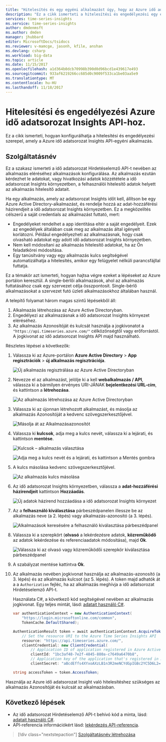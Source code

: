 ```yaml
---
title: "Hitelesítés és egy egyéni alkalmazást úgy, hogy az Azure idő adatsorozat Insights API-engedélyezés konfigurálása |} Microsoft Docs"
description: "Ez a cikk ismerteti a hitelesítési és engedélyezési egy egyéni a Azure idő adatsorozat Insights API-alkalmazások konfigurálása."
services: time-series-insights
ms.service: time-series-insights
author: dmdenmsft
ms.author: dmden
manager: jhubbard
editor: MicrosoftDocs/tsidocs
ms.reviewer: v-mamcge, jasonh, kfile, anshan
ms.devlang: csharp
ms.workload: big-data
ms.topic: article
ms.date: 11/15/2017
ms.openlocfilehash: a1d364b0dcb70998b390d0d96bcd1e439617e493
ms.sourcegitcommit: 933af6219266cc685d0c9009f533ca1be03aa5e9
ms.translationtype: MT
ms.contentlocale: hu-HU
ms.lasthandoff: 11/18/2017
---
```

# <a name="authentication-and-authorization-for-azure-time-series-insights-api"></a>Hitelesítési és engedélyezési Azure idő adatsorozat Insights API-hoz.

Ez a cikk ismerteti, hogyan konfigurálhatja a hitelesítési és engedélyezési szerepel, amely a Azure idő adatsorozat Insights API-egyéni alkalmazás.

## <a name="service-principal"></a>Szolgáltatásnév

Ez a szakasz ismerteti a idő adatsorozat Hirdetéselemző API-t nevében az alkalmazás eléréséhez alkalmazások konfigurálása. Az alkalmazás ezután kérdezhet le adatokat, vagy hivatkozási adatok közzététele a idő adatsorozat Insights környezetben, a felhasználói hitelesítő adatok helyett az alkalmazás hitelesítő adatait.

Ha egy alkalmazás, amely az adatsorozat Insights időt kell, állítson be egy Azure Active Directory-alkalmazást, és rendelje hozzá az adat-hozzáférési házirendjeit a idő adatsorozat Insights környezetben. Ez a megközelítés célszerű a saját credentials az alkalmazást futtató, mert:

* Engedélyeket rendelhet a app identitása eltér a saját engedélyeit. Ezek az engedélyek általában csak meg az alkalmazás által igényelt korlátozni. Például engedélyezheti az alkalmazásnak, hogy csak olvasható adatokat egy adott idő adatsorozat Insights környezetben.
* Nem kell módosítani az alkalmazás hitelesítő adatokat, ha az Ön feladatkörei módosítása.
* Egy tanúsítvány vagy egy alkalmazás kulcs segítségével automatizálhatja a hitelesítés, amikor egy felügyelet nélküli parancsfájllal futtatja.

Ez a témakör azt ismerteti, hogyan hajtsa végre ezeket a lépéseket az Azure portálon keresztül. A single-bérlői alkalmazások, ahol az alkalmazás futtatásához csak egy szervezet célja összpontosít. Single-bérlő alkalmazásokat a szervezet futó üzleti alkalmazásokhoz általában használ.

A telepítő folyamat három magas szintű lépésekből áll:

1. Alkalmazás létrehozása az Azure Active Directoryban.
2. Engedélyezi az alkalmazásnak a idő adatsorozat Insights környezet eléréséhez.
3. Az alkalmazás Azonosítóját és kulcsát használja a jogkivonatot a `"https://api.timeseries.azure.com/"` célközönségtől vagy erőforrástól. A jogkivonat az idő adatsorozat Insights API majd használható.

Részletes lépései a következők:

1. Válassza ki az Azure-portálon **Azure Active Directory** > **App regisztrációk** > **új alkalmazás regisztrációja**.

   ![Új alkalmazás regisztrálása az Azure Active Directoryban](media/authentication-and-authorization/active-directory-new-application-registration.png)  

2. Nevezze el az alkalmazást, jelölje ki a kell **webalkalmazás / API**, válassza ki a bármilyen érvényes URI-JÁNAK **bejelentkezési URL-cím**, és kattintson a **létrehozása**.

   ![Az alkalmazás létrehozása az Azure Active Directoryban](media/authentication-and-authorization/active-directory-create-web-api-application.png)

3. Válassza ki az újonnan létrehozott alkalmazást, és másolja az alkalmazás Azonosítóját a kedvenc szövegszerkesztőjével.

   ![Másolja át az Alkalmazásazonosítót](media/authentication-and-authorization/active-directory-copy-application-id.png)

4. Válassza ki **kulcsok**, adja meg a kulcs nevét, válassza ki a lejárati, és kattintson **mentése**.

   ![Kulcsok – alkalmazás választása](media/authentication-and-authorization/active-directory-application-keys.png)

   ![Adja meg a kulcs nevét és a lejárati, és kattintson a Mentés gombra](media/authentication-and-authorization/active-directory-application-keys-save.png)

5. A kulcs másolása kedvenc szövegszerkesztőjével.

   ![Az alkalmazás kulcs másolása](media/authentication-and-authorization/active-directory-copy-application-key.png)

6. Az idő adatsorozat Insights környezetben, válassza a **adat-hozzáférési házirendjeit** kattintson **Hozzáadás**.

   ![Új adatok házirend hozzáadása a idő adatsorozat Insights környezet](media/authentication-and-authorization/time-series-insights-data-access-policies-add.png)

7. Az a **felhasználó kiválasztása** párbeszédpanelen illessze be az alkalmazás neve (a 2. lépés) vagy alkalmazás-azonosító (a 3. lépés).

   ![Alkalmazások keresésére a felhasználó kiválasztása párbeszédpanel](media/authentication-and-authorization/time-series-insights-data-access-policies-select-user.png)

8. Válassza ki a szerepkört (**olvasó** a lekérdezésre adatok, **közreműködő** az adatok lekérdezése és referenciaadatok módosítása), majd **Ok**.

   ![Válassza ki az olvasó vagy közreműködői szerepkör kiválasztása párbeszédpanel](media/authentication-and-authorization/time-series-insights-data-access-policies-select-role.png)

9. A szabályzat mentése kattintva **Ok**.

10. Az alkalmazás nevében jogkivonat használja az alkalmazás-azonosító (a 3. lépés) és az alkalmazás kulcsot (az 5. lépés). A token majd adhatók át a a `Authorization` fejléc, ha az alkalmazás meghívja a idő adatsorozat Hirdetéselemző API-t.

    Használata C#, a következő kód segítségével nevében az alkalmazás jogkivonat. Egy teljes mintát, lásd: [adatait használó C#](time-series-insights-query-data-csharp.md).

    ```csharp
    var authenticationContext = new AuthenticationContext(
        "https://login.microsoftonline.com/common",
        TokenCache.DefaultShared);

    AuthenticationResult token = await authenticationContext.AcquireTokenAsync(
        // Set the resource URI to the Azure Time Series Insights API
        resource: "https://api.timeseries.azure.com/", 
        clientCredential: new ClientCredential(
            // Application ID of application registered in Azure Active Directory
            clientId: "1bc3af48-7e2f-4845-880a-c7649a6470b8", 
            // Application key of the application that's registered in Azure Active Directory
            clientSecret: "aBcdEffs4XYxoAXzLB1n3R2meNCYdGpIGBc2YC5D6L2="));

    string accessToken = token.AccessToken;
    ```

Használja az Azure idő adatsorozat Insight való hitelesítéshez szükséges az alkalmazás Azonosítóját és kulcsát az alkalmazásban. 

## <a name="next-steps"></a>Következő lépések
- Az idő adatsorozat Hirdetéselemző API-t behívó kód a minta, lásd: [adatait használó C#](time-series-insights-query-data-csharp.md).
- API-referencia információkért lásd: [lekérdezés API-referencia](/rest/api/time-series-insights/time-series-insights-reference-queryapi).

> [!div class="nextstepaction"]
> [Szolgáltatásnév létrehozása](../azure-resource-manager/resource-group-create-service-principal-portal.md)
